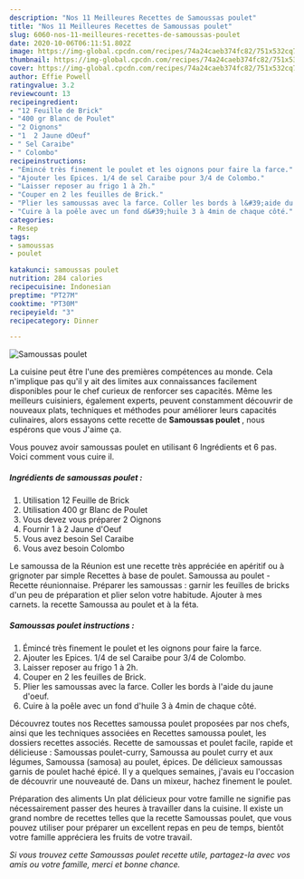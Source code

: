 ```yaml
---
description: "Nos 11 Meilleures Recettes de Samoussas poulet"
title: "Nos 11 Meilleures Recettes de Samoussas poulet"
slug: 6060-nos-11-meilleures-recettes-de-samoussas-poulet
date: 2020-10-06T06:11:51.802Z
image: https://img-global.cpcdn.com/recipes/74a24caeb374fc82/751x532cq70/samoussas-poulet-photo-principale-de-la-recette.jpg
thumbnail: https://img-global.cpcdn.com/recipes/74a24caeb374fc82/751x532cq70/samoussas-poulet-photo-principale-de-la-recette.jpg
cover: https://img-global.cpcdn.com/recipes/74a24caeb374fc82/751x532cq70/samoussas-poulet-photo-principale-de-la-recette.jpg
author: Effie Powell
ratingvalue: 3.2
reviewcount: 13
recipeingredient:
- "12 Feuille de Brick"
- "400 gr Blanc de Poulet"
- "2 Oignons"
- "1  2 Jaune dOeuf"
- " Sel Caraibe"
- " Colombo"
recipeinstructions:
- "Émincé très finement le poulet et les oignons pour faire la farce."
- "Ajouter les Epices. 1/4 de sel Caraibe pour 3/4 de Colombo."
- "Laisser reposer au frigo 1 à 2h."
- "Couper en 2 les feuilles de Brick."
- "Plier les samoussas avec la farce. Coller les bords à l&#39;aide du jaune d&#39;oeuf."
- "Cuire à la poêle avec un fond d&#39;huile 3 à 4min de chaque côté."
categories:
- Resep
tags:
- samoussas
- poulet

katakunci: samoussas poulet 
nutrition: 284 calories
recipecuisine: Indonesian
preptime: "PT27M"
cooktime: "PT30M"
recipeyield: "3"
recipecategory: Dinner

---
```



![Samoussas poulet](https://img-global.cpcdn.com/recipes/74a24caeb374fc82/751x532cq70/samoussas-poulet-photo-principale-de-la-recette.jpg)

La cuisine peut être l'une des premières compétences au monde. Cela n'implique pas qu'il y ait des limites aux connaissances facilement disponibles pour le chef curieux de renforcer ses capacités. Même les meilleurs cuisiniers, également experts, peuvent constamment découvrir de nouveaux plats, techniques et méthodes pour améliorer leurs capacités culinaires, alors essayons cette recette de <strong> Samoussas poulet </strong>, nous espérons que vous J'aime ça.

<!--inarticleads1-->

Vous pouvez avoir samoussas poulet en utilisant 6 Ingrédients et 6 pas. Voici comment vous cuire il.

##### Ingrédients de samoussas poulet :

1. Utilisation 12 Feuille de Brick
1. Utilisation 400 gr Blanc de Poulet
1. Vous devez vous préparer 2 Oignons
1. Fournir 1 à 2 Jaune d&#39;Oeuf
1. Vous avez besoin  Sel Caraibe
1. Vous avez besoin  Colombo


Le samoussa de la Réunion est une recette très appréciée en apéritif ou à grignoter par simple Recettes à base de poulet. Samoussa au poulet - Recette réunionnaise. Préparer les samoussas : garnir les feuilles de bricks d&#39;un peu de préparation et plier selon votre habitude. Ajouter à mes carnets. la recette Samoussa au poulet et à la féta. 

<!--inarticleads2-->

##### Samoussas poulet instructions :

1. Émincé très finement le poulet et les oignons pour faire la farce.
1. Ajouter les Epices. 1/4 de sel Caraibe pour 3/4 de Colombo.
1. Laisser reposer au frigo 1 à 2h.
1. Couper en 2 les feuilles de Brick.
1. Plier les samoussas avec la farce. Coller les bords à l&#39;aide du jaune d&#39;oeuf.
1. Cuire à la poêle avec un fond d&#39;huile 3 à 4min de chaque côté.


Découvrez toutes nos Recettes samoussa poulet proposées par nos chefs, ainsi que les techniques associées en Recettes samoussa poulet, les dossiers recettes associés. Recette de samoussas et poulet facile, rapide et délicieuse : Samoussas poulet-curry, Samoussa au poulet curry et aux légumes, Samoussa (samosa) au poulet, épices. De délicieux samoussas garnis de poulet haché épicé. Il y a quelques semaines, j&#39;avais eu l&#39;occasion de découvrir une nouveauté de. Dans un mixeur, hachez finement le poulet. 

<!--inarticleads1-->

<p>
Préparation des aliments Un plat délicieux pour votre famille ne signifie pas nécessairement passer des heures à travailler dans la cuisine. Il existe un grand nombre de recettes telles que la recette Samoussas poulet, que vous pouvez utiliser pour préparer un excellent repas en peu de temps, bientôt votre famille appréciera les fruits de votre travail.
</p>

<p>
<i>Si vous trouvez cette Samoussas poulet recette utile, partagez-la avec vos amis ou votre famille, merci et bonne chance.</i>
</p>
